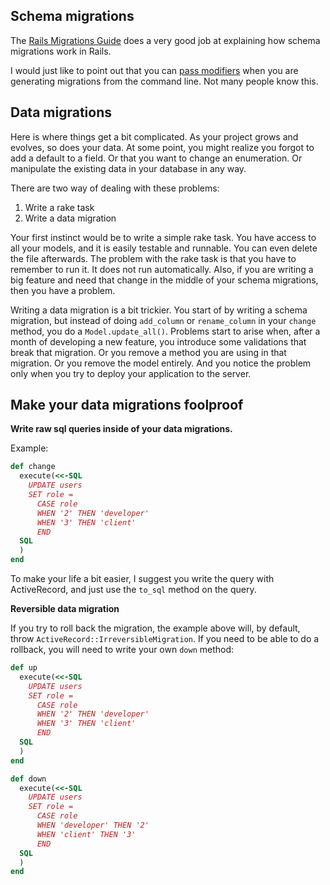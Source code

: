 ## Schema migrations

The [Rails Migrations Guide](http://edgeguides.rubyonrails.org/active_record_migrations.html) does a very good job at
explaining how schema migrations work in Rails.

I would just like to point out that you can [pass modifiers](http://edgeguides.rubyonrails.org/active_record_migrations.html#passing-modifiers) when you are generating migrations from the command line. Not many people know this.

## Data migrations

Here is where things get a bit complicated. As your project grows and evolves, so does your data. At some point, you might realize you forgot to add a default to a field. Or that you want to change an enumeration. Or manipulate the existing data in your database in any way.

There are two way of dealing with these problems:  

1. Write a rake task
2. Write a data migration

Your first instinct would be to write a simple rake task. You have access to all your models, and it is easily testable and runnable. You can even delete the file afterwards. The problem with the rake task is that you have to remember to run it. It does not run automatically. Also, if you are writing a big feature and need that change in the middle of your schema migrations, then you have a problem.

Writing a data migration is a bit trickier. You start of by writing a schema migration, but instead of doing `add_column` or `rename_column` in your `change` method, you do a `Model.update_all()`. Problems start to arise when, after a month of developing a new feature, you introduce some validations that break that migration. Or you remove a method you are using in that migration. Or you remove the model entirely. And you notice the problem only when you try to deploy your application to the server.

## Make your data migrations foolproof

__Write raw sql queries inside of your data migrations.__

Example:  

``` ruby
def change
  execute(<<-SQL
    UPDATE users
    SET role =
      CASE role
      WHEN '2' THEN 'developer'
      WHEN '3' THEN 'client'
      END
  SQL
  )
end
```

To make your life a bit easier, I suggest you write the query with ActiveRecord, and just use the `to_sql` method on the query.

**Reversible data migration**

If you try to roll back the migration, the example above will, by default, throw `ActiveRecord::IrreversibleMigration`. If you need to be able to do a rollback, you will need to write your own `down` method:

``` ruby
def up
  execute(<<-SQL
    UPDATE users
    SET role =
      CASE role
      WHEN '2' THEN 'developer'
      WHEN '3' THEN 'client'
      END
  SQL
  )
end

def down
  execute(<<-SQL
    UPDATE users
    SET role =
      CASE role
      WHEN 'developer' THEN '2'
      WHEN 'client' THEN '3'
      END
  SQL
  )
end
```
